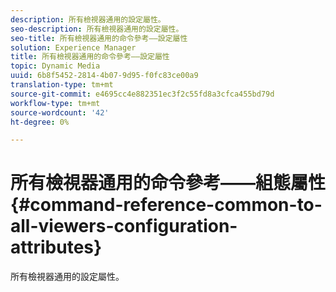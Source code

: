 ```yaml
---
description: 所有檢視器通用的設定屬性。
seo-description: 所有檢視器通用的設定屬性。
seo-title: 所有檢視器通用的命令參考——設定屬性
solution: Experience Manager
title: 所有檢視器通用的命令參考——設定屬性
topic: Dynamic Media
uuid: 6b8f5452-2814-4b07-9d95-f0fc83ce00a9
translation-type: tm+mt
source-git-commit: e4695cc4e882351ec3f2c55fd8a3cfca455bd79d
workflow-type: tm+mt
source-wordcount: '42'
ht-degree: 0%

---
```



# 所有檢視器通用的命令參考——組態屬性{#command-reference-common-to-all-viewers-configuration-attributes}

所有檢視器通用的設定屬性。


